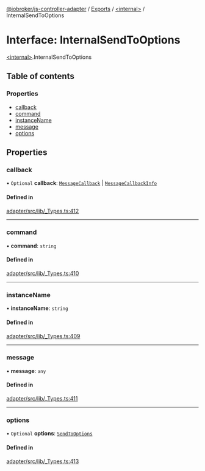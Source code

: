 [@iobroker/js-controller-adapter](../README.md) / [Exports](../modules.md) / [\<internal\>](../modules/internal_.md) / InternalSendToOptions

# Interface: InternalSendToOptions

[\<internal\>](../modules/internal_.md).InternalSendToOptions

## Table of contents

### Properties

- [callback](internal_.InternalSendToOptions.md#callback)
- [command](internal_.InternalSendToOptions.md#command)
- [instanceName](internal_.InternalSendToOptions.md#instancename)
- [message](internal_.InternalSendToOptions.md#message)
- [options](internal_.InternalSendToOptions.md#options)

## Properties

### callback

• `Optional` **callback**: [`MessageCallback`](../modules/internal_.md#messagecallback) \| [`MessageCallbackInfo`](internal_.MessageCallbackInfo.md)

#### Defined in

[adapter/src/lib/_Types.ts:412](https://github.com/ioBroker/ioBroker.js-controller/blob/3bbff415/packages/adapter/src/lib/_Types.ts#L412)

___

### command

• **command**: `string`

#### Defined in

[adapter/src/lib/_Types.ts:410](https://github.com/ioBroker/ioBroker.js-controller/blob/3bbff415/packages/adapter/src/lib/_Types.ts#L410)

___

### instanceName

• **instanceName**: `string`

#### Defined in

[adapter/src/lib/_Types.ts:409](https://github.com/ioBroker/ioBroker.js-controller/blob/3bbff415/packages/adapter/src/lib/_Types.ts#L409)

___

### message

• **message**: `any`

#### Defined in

[adapter/src/lib/_Types.ts:411](https://github.com/ioBroker/ioBroker.js-controller/blob/3bbff415/packages/adapter/src/lib/_Types.ts#L411)

___

### options

• `Optional` **options**: [`SendToOptions`](internal_.SendToOptions.md)

#### Defined in

[adapter/src/lib/_Types.ts:413](https://github.com/ioBroker/ioBroker.js-controller/blob/3bbff415/packages/adapter/src/lib/_Types.ts#L413)
